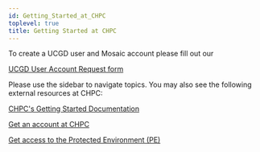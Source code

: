 ```yaml
---
id: Getting_Started_at_CHPC
toplevel: true
title: Getting Started at CHPC
---
```


To create a UCGD user and Mosaic account please fill out our 

[UCGD User Account Request form](https://redcap.link/ucgd_users)

Please use the sidebar to navigate topics. You may also see the
following external resources at CHPC:

[CHPC's Getting Started Documentation](https://www.chpc.utah.edu/documentation/gettingstarted.php)

[Get an account at CHPC](https://www.chpc.utah.edu/userservices/accounts.php)

[Get access to the Protected Environment (PE)](https://www.chpc.utah.edu/resources/ProtectedEnvironment.php#RequestPE)

